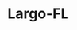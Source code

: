 ---
title: Largo-FL
slug: largo-fl
f_state:
- cms/state/florida.md
f_locations:
- cms/payday-loan/a-floridas-cash-express-419.md
- cms/payday-loan/a-floridas-cash-express-420.md
- cms/payday-loan/advance-america-1429.md
- cms/payday-loan/advance-america-1462.md
- cms/payday-loan/advance-america-1501.md
- cms/payday-loan/advance-america-1502.md
- cms/payday-loan/amscot-4473.md
- cms/payday-loan/amscot-4516.md
- cms/payday-loan/amscot-4517.md
- cms/payday-loan/amscot-4518.md
- cms/payday-loan/amscot-4519.md
- cms/payday-loan/amscot-4549.md
- cms/payday-loan/checksmart-14730.md
- cms/payday-loan/checksmart-14732.md
- cms/payday-loan/florida-keys-money-market-18770.md
- cms/payday-loan/florida-keys-money-market-18771.md
- cms/payday-loan/national-cash-advance-22481.md
- cms/payday-loan/pawn-depot-inc-23483.md
- cms/payday-loan/pawn-depot-inc-23485.md
- cms/payday-loan/payday-now-24053.md
- cms/payday-loan/paydaynow-24163.md
- cms/payday-loan/sw-discount-inc-27059.md
- cms/payday-loan/tropical-equities-inc-27952.md
updated-on: '2024-05-30T13:41:28.615Z'
created-on: '2024-05-30T13:41:28.615Z'
published-on: '2024-05-30T13:54:32.469Z'
f_city: Largo
layout: '[city].html'
tags: city
---